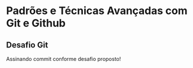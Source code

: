 # Padrões e Técnicas Avançadas com Git e Github

## Desafio Git

Assinando commit conforme desafio proposto!
